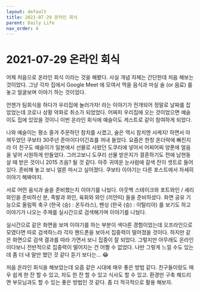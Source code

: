```yaml
---
layout: default
title: 2021-07-29 온라인 회식
parent: Daily Life 
nav_order: 4
---
```


# 2021-07-29 온라인 회식
어제 처음으로 온라인 회식 이라는 것을 해봤다. 사실 개념 자체는 간단한데 처음 해보는 것이었다. 그냥 각자 집에서 Google Meet 에 모여서 먹을 음식과 마실 술 (or 음료) 를 놓고 얼굴보며 이야기 하는 것이었다.

언젠가 팀회식을 하다가 우리집에 놀러가자! 라는 이야기가 전개되어 정말로 날짜를 잡았었는데 코로나 상황 악화로 취소가 되었었다. 어짜피 우리집에 오는 것이었으면 예슬이도 집에 있었을 것이니 이번 온라인 회식에 예슬이도 게스트로 같이 참여하게 되었다.

나와 예슬이는 평소 즐겨 주문하던 참치를 시켰고, 술은 역시 참치엔 사케지! 하면서 아껴두었던 쿠보타 30주년 준마이다이긴죠를 꺼내 들었다. 요즘은 한창 온더락에 빠진지라 이  친구도 예슬이가 일본에서 선물로 사왔던 도쿠리에 넣어서 어찌어찌 양푼에 얼음을 넣어 시원하게 만들었다. 그러고보니 도쿠리 선물 받은지가 결혼하기도 전에 남현동 살 때 받은 것이니 2015 즈음? 될 것 같다. 아주 귀여운 눈사람에 갈색 잔이 셋트로 들어있다. 준비해 놓고 보니 얼른 마시고 싶어졌다. 쿠보타 이야기는 다른 포스트에서 자세히 이야기 해봐야지.

서로 어떤 음식과 술을 준비했는지 이야기를 나눴다. 아웃백 스테이크와 포트와인 / 셰리와인을 준비하신 분, 족발과 와인, 육회와 와인 (끼안띠) 들을 준비하셨다.
화면 공유 기능으로 올림픽 축구 (한국 (승) : 온두라스), 펜싱 (한국 (승) : 이탈리아) 를 보기도 하고 이야기가 나오는 주제를 실시간으로 검색해가며 이야기를 나눴다.

실시간으로 같은 화면을 보며 이야기를 하는 부분이 색다른 경험이었는데 오프라인으로 모였다면 따로 검색하느라 각자 핸드폰을 보아서 집중력이 떨어졌을 것이다. 하지만 같은 화면으로 검색 결과를 따라 가면서 보니 집중이 잘 되었다.
그렇지만 아무래도 온라인 이다보니 전반적으로 집중력이 떨어지는 건 어쩔 수 없었다. 나만 그렇게 느낄 수도 있는데 좀 더 내 말만 했던 것 같다 듣기 보다는… 😂

처음 온라인 회식을 해보았는데 요즘 같은 시대에 매우 좋은 방법 같다. 
친구들이랑도 매우 쉽게 한 잔 할 수 있고, 차도 한 잔 할 수 있고 식사도 할 수 있고.
환경만 구축 해드리면 부모님과도 할 수 있는 좋은 방법인 것 같다.
좀 더 적극적으로 활용 해보자.

